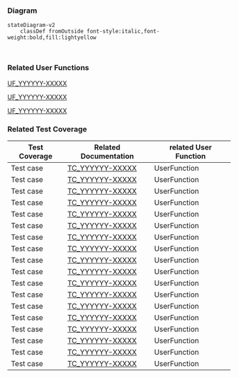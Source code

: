 <Description>

### Diagram
```mermaid
stateDiagram-v2
    classDef fromOutside font-style:italic,font-weight:bold,fill:lightyellow

    
```

### Related User Functions

[UF_YYYYYY-XXXXX](../User%20Functions/UF_YYYYYY-XXXXX.md)

[UF_YYYYYY-XXXXX](../User%20Functions/UF_YYYYYY-XXXXX.md)

[UF_YYYYYY-XXXXX](../User%20Functions/UF_YYYYYY-XXXXX.md)


### Related Test Coverage

| Test Coverage | Related Documentation | related User Function |
|---------------|-----------------------|-----------------------|
| Test case | [TC_YYYYYY-XXXXX](https://github.com/patrickmohrmann/earthdawn4eV2/) | UserFunction |
| Test case | [TC_YYYYYY-XXXXX](https://github.com/patrickmohrmann/earthdawn4eV2/) | UserFunction |
| Test case | [TC_YYYYYY-XXXXX](https://github.com/patrickmohrmann/earthdawn4eV2/) | UserFunction |
| Test case | [TC_YYYYYY-XXXXX](https://github.com/patrickmohrmann/earthdawn4eV2/) | UserFunction |
| Test case | [TC_YYYYYY-XXXXX](https://github.com/patrickmohrmann/earthdawn4eV2/) | UserFunction |
| Test case | [TC_YYYYYY-XXXXX](https://github.com/patrickmohrmann/earthdawn4eV2/) | UserFunction |
| Test case | [TC_YYYYYY-XXXXX](https://github.com/patrickmohrmann/earthdawn4eV2/) | UserFunction |
| Test case | [TC_YYYYYY-XXXXX](https://github.com/patrickmohrmann/earthdawn4eV2/) | UserFunction |
| Test case | [TC_YYYYYY-XXXXX](https://github.com/patrickmohrmann/earthdawn4eV2/) | UserFunction |
| Test case | [TC_YYYYYY-XXXXX](https://github.com/patrickmohrmann/earthdawn4eV2/) | UserFunction |
| Test case | [TC_YYYYYY-XXXXX](https://github.com/patrickmohrmann/earthdawn4eV2/) | UserFunction |
| Test case | [TC_YYYYYY-XXXXX](https://github.com/patrickmohrmann/earthdawn4eV2/) | UserFunction |
| Test case | [TC_YYYYYY-XXXXX](https://github.com/patrickmohrmann/earthdawn4eV2/) | UserFunction |
| Test case | [TC_YYYYYY-XXXXX](https://github.com/patrickmohrmann/earthdawn4eV2/) | UserFunction |
| Test case | [TC_YYYYYY-XXXXX](https://github.com/patrickmohrmann/earthdawn4eV2/) | UserFunction |
| Test case | [TC_YYYYYY-XXXXX](https://github.com/patrickmohrmann/earthdawn4eV2/) | UserFunction |
| Test case | [TC_YYYYYY-XXXXX](https://github.com/patrickmohrmann/earthdawn4eV2/) | UserFunction |
| Test case | [TC_YYYYYY-XXXXX](https://github.com/patrickmohrmann/earthdawn4eV2/) | UserFunction |



